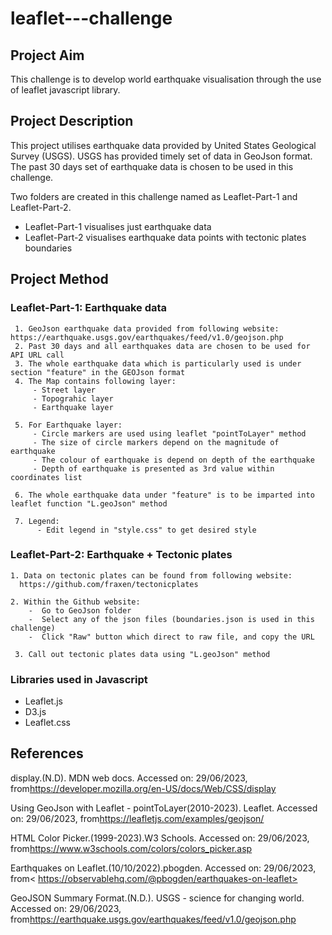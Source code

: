 # leaflet---challenge

## Project Aim
This challenge is to develop world earthquake visualisation through the use of leaflet javascript library.

## Project Description
This project utilises earthquake data provided by United States Geological Survey (USGS). USGS has provided timely set of data in GeoJson format. The past 30 days set of earthquake data is chosen to be used in this challenge.

Two folders are created in this challenge named as Leaflet-Part-1 and Leaflet-Part-2.
 - Leaflet-Part-1 visualises just earthquake data
 - Leaflet-Part-2 visualises earthquake data points with tectonic plates boundaries

## Project Method
### Leaflet-Part-1: Earthquake data 
     1. GeoJson earthquake data provided from following website: https://earthquake.usgs.gov/earthquakes/feed/v1.0/geojson.php
     2. Past 30 days and all earthquakes data are chosen to be used for API URL call
     3. The whole earthquake data which is particularly used is under section "feature" in the GEOJson format
     4. The Map contains following layer:
         - Street layer
         - Topograhic layer
         - Earthquake layer
           
     5. For Earthquake layer:
         - Circle markers are used using leaflet "pointToLayer" method
         - The size of circle markers depend on the magnitude of earthquake
         - The colour of earthquake is depend on depth of the earthquake
         - Depth of earthquake is presented as 3rd value within coordinates list
           
     6. The whole earthquake data under "feature" is to be imparted into leaflet function "L.geoJson" method
        
     7. Legend:
          - Edit legend in "style.css" to get desired style
  
 ### Leaflet-Part-2: Earthquake + Tectonic plates
    1. Data on tectonic plates can be found from following website:
      https://github.com/fraxen/tectonicplates
    
    2. Within the Github website:
        -  Go to GeoJson folder
        -  Select any of the json files (boundaries.json is used in this challenge)
        -  Click "Raw" button which direct to raw file, and copy the URL
           
     3. Call out tectonic plates data using "L.geoJson" method

 ### Libraries used in Javascript
  - Leaflet.js
  - D3.js
  - Leaflet.css

## References

display.(N.D). MDN web docs. Accessed on: 29/06/2023, from<https://developer.mozilla.org/en-US/docs/Web/CSS/display>

Using GeoJson with Leaflet - pointToLayer(2010-2023). Leaflet. Accessed on: 29/06/2023, from<https://leafletjs.com/examples/geojson/>

HTML Color Picker.(1999-2023).W3 Schools. Accessed on: 29/06/2023, from<https://www.w3schools.com/colors/colors_picker.asp>

Earthquakes on Leaflet.(10/10/2022).pbogden. Accessed on: 29/06/2023, from< https://observablehq.com/@pbogden/earthquakes-on-leaflet>

GeoJSON Summary Format.(N.D.). USGS - science for changing world. Accessed on: 29/06/2023, from<https://earthquake.usgs.gov/earthquakes/feed/v1.0/geojson.php>

